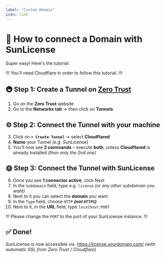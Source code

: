 ```yaml
---
label: "Custom Domain"
icon: link
---
```

# 📜 How to connect a Domain with SunLicense
Super easy! Here's the tutorial:

!!!
You'll need Cloudflare in order to follow this tutorial.
!!!

## 🚇 Step 1: Create a Tunnel on [Zero Trust](<https://one.dash.cloudflare.com/>)
1. Go on the **Zero Trust** website
2. Go to the **Networks tab** → then click on **Tunnels**

## ⚙️ Step 2: Connect the Tunnel with your machine
3. Click on **`+ Create Tunnel`** → select **Cloudflared**
4. **Name** your Tunnel _(e.g. SunLicense)_
5. You’ll now see **2 commands** – execute __both__, unless **Cloudflared** is already installed _(then only the 2nd one)_

## 🌞 Step 3: Connect the Tunnel with SunLicense
6. Once you see **1 connector active**, click Next
7. In the `Subdomain` field, type e.g. `license` _(or any other subdomain you want)_
8. Next to it you can select the **domain** you want
9. In the `Type` field, choose `HTTP` ___(not `HTTP`**`S`**)___
10. Next to it, in the **URL** field, type `localhost:PORT` 

!!!
Please change the `PORT` to the port of your SunLicense instance.
!!!

## ✅ Done!
SunLicense is now accessible via. https://license.yourdomain.com/ _(with automatic SSL from Zero Trust / Cloudflare)_
